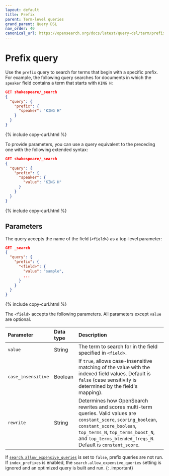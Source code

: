 ```yaml
---
layout: default
title: Prefix
parent: Term-level queries
grand_parent: Query DSL
nav_order: 40
canonical_url: https://opensearch.org/docs/latest/query-dsl/term/prefix/
---
```


# Prefix query

Use the `prefix` query to search for terms that begin with a specific prefix. For example, the following query searches for documents in which the `speaker` field contains a term that starts with `KING H`:

```json
GET shakespeare/_search
{
  "query": {
    "prefix": {
      "speaker": "KING H"
    }
  }
}
```
{% include copy-curl.html %}

To provide parameters, you can use a query equivalent to the preceding one with the following extended syntax:

```json
GET shakespeare/_search
{
  "query": {
    "prefix": {
      "speaker": {
        "value": "KING H"
      }
    }
  }
}
```
{% include copy-curl.html %}


## Parameters

The query accepts the name of the field (`<field>`) as a top-level parameter:

```json
GET _search
{
  "query": {
    "prefix": {
      "<field>": {
        "value": "sample",
        ... 
      }
    }
  }
}
```
{% include copy-curl.html %}

The `<field>` accepts the following parameters. All parameters except `value` are optional.

Parameter | Data type | Description
:--- | :--- | :---
`value` | String | The term to search for in the field specified in `<field>`.
`case_insensitive` | Boolean | If `true`, allows case-insensitive matching of the value with the indexed field values. Default is `false` (case sensitivity is determined by the field's mapping).
`rewrite` | String | Determines how OpenSearch rewrites and scores multi-term queries. Valid values are `constant_score`, `scoring_boolean`, `constant_score_boolean`, `top_terms_N`, `top_terms_boost_N`, and `top_terms_blended_freqs_N`. Default is `constant_score`.

If [`search.allow_expensive_queries`]({{site.url}}{{site.baseurl}}/query-dsl/index/#expensive-queries) is set to `false`, prefix queries are not run. If `index_prefixes` is enabled, the `search.allow_expensive_queries` setting is ignored and an optimized query is built and run.
{: .important}